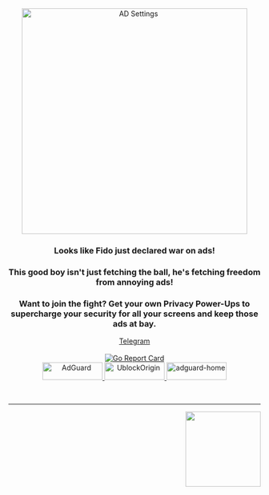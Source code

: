 &nbsp;
<p align="center">
  <img src="Resources/img01.png" width="450px" alt="AD Settings" />
</p>
<h3 align="center">Looks like Fido just declared war on ads! </h3>
<h3 align="center"> This good boy isn't just fetching the ball, he's fetching freedom from annoying ads! </h3>
<h3 align="center"> Want to join the fight? Get your own Privacy Power-Ups to supercharge your security for all your screens and keep those ads at bay.</h3>

<p align="center">
    <a href="https://t.me/TogoFireWork/90909">Telegram</a>
    <br /><br />
    </a>
    <a href="https://github.com/TogoFire-Home/AD-Settings/issues">
      <img src="https://goreportcard.com/badge/github.com/AdguardTeam/AdGuardHome" alt="Go Report Card" />
    </a>
    <br />
    <a href="https://adguard.com/products.html">
        <img src="Resources/banner-adg.png" width="120px" height="35" alt="AdGuard" />
    </a>
    <a href="https://ublockorigin.com/de">
        <img src="Resources/banner-ubo.png" width="120px" height="35" alt="UblockOrigin" />
    </a>
    <a href="https://app.adaway.org/adaway.apk">
        <img alt="adguard-home" src="Resources/banner-adaway.png" width="120px" height="35" alt="AdAway" />
    </a>	
</p>

<br />

<hr />

<p align="right">
<img src="Resources/doggo01.png" width="150px" />
</p>